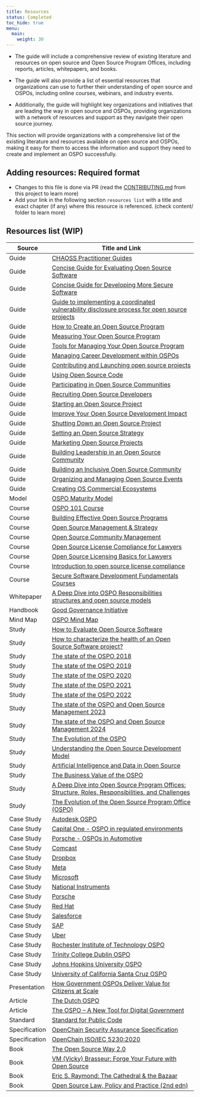```yaml
---
title: Resources
status: Completed
toc_hide: true
menu:
  main:
    weight: 30
---
```


* The guide will include a comprehensive review of existing literature and resources on open source and Open Source Program Offices, including reports, articles, whitepapers, and books.

* The guide will also provide a list of essential resources that organizations can use to further their understanding of open source and OSPOs, including online courses, webinars, and industry events.

* Additionally, the guide will highlight key organizations and initiatives that are leading the way in open source and OSPOs, providing organizations with a network of resources and support as they navigate their open source journey.

This section will provide organizations with a comprehensive list of the existing literature and resources available on open source and OSPOs, making it easy for them to access the information and support they need to create and implement an OSPO successfully.

## Adding resources: Required format

* Changes to this file is done via PR (read the [CONTRIBUTING.md](../../CONTRIBUTING.md) from this project to learn more)
* Add your link in the following section `resources list` with a title and exact chapter (if any) where this resource is referenced. (check content/ folder to learn more)

## Resources list (WIP)

| Source | Title and Link |
|--------|----------------|
| Guide | [CHAOSS Practitioner Guides](https://chaoss.community/about-chaoss-practitioner-guides/)
| Guide | [Concise Guide for Evaluating Open Source Software](https://github.com/ossf/wg-best-practices-os-developers/blob/main/docs/Concise-Guide-for-Evaluating-Open-Source-Software.md#readme)
| Guide | [Concise Guide for Developing More Secure Software](https://github.com/ossf/wg-best-practices-os-developers/blob/main/docs/Concise-Guide-for-Evaluating-Open-Source-Software.md#readme)
| Guide | [Guide to implementing a coordinated vulnerability disclosure process for open source projects](https://github.com/ossf/oss-vulnerability-guide/blob/main/maintainer-guide.md#readme)
| Guide | [How to Create an Open Source Program](https://todogroup.org/resources/guides/how-to-create-an-open-source-program-office/)
| Guide | [Measuring Your Open Source Program](https://todogroup.org/resources/guides/measuring-your-open-source-programs-success/)
| Guide | [Tools for Managing Your Open Source Program](https://todogroup.org/resources/guides/tools-for-managing-open-source-programs/)
| Guide | [Managing Career Development within OSPOs](https://todogroup.org/resources/guides/managing-career-development-within-ospos/)
| Guide | [Contributing and Launching open source projects](https://todogroup.org/resources/guides/a-guide-to-outbound-open-source-software/)
| Guide | [Using Open Source Code](https://todogroup.org/resources/guides/using-open-source-code/)
| Guide | [Participating in Open Source Communities](https://todogroup.org/resources/guides/participating-in-open-source-communities/)
| Guide | [Recruiting Open Source Developers](https://todogroup.org/resources/guides/recruiting-open-source-developers/)
| Guide | [Starting an Open Source Project](https://todogroup.org/resources/guides/starting-an-open-source-project/)
| Guide | [Improve Your Open Source Development Impact](https://todogroup.org/resources/guides/improve-your-open-source-development-impact/)
| Guide | [Shutting Down an Open Source Project](https://todogroup.org/resources/guides/shutting-down-an-open-source-project/)
| Guide | [Setting an Open Source Strategy](https://todogroup.org/resources/guides/setting-an-open-source-strategy/)
| Guide | [Marketing Open Source Projects](https://todogroup.org/resources/guides/marketing-open-source-projects/)
| Guide | [Building Leadership in an Open Source Community](https://todogroup.org/resources/guides/building-leadership-in-an-open-source-community/)
| Guide | [Building an Inclusive Open Source Community](https://todogroup.org/resources/guides/building-an-inclusive-open-source-community/)
| Guide | [Organizing and Managing Open Source Events](https://todogroup.org/resources/guides/organizing-and-managing-open-source-events/)
| Guide | [Creating OS Commercial Ecosystems](https://todogroup.org/resources/guides/creating-an-open-source-commercial-ecosystem/)
| Model | [OSPO Maturity Model](https://www.linuxfoundation.org/research/the-evolution-of-the-open-source-program-office-ospo)
| Course | [OSPO 101 Course](https://github.com/todogroup/ospo-career-path/)
| Course | [Building Effective Open Source Programs](https://training.linuxfoundation.org/training/building-effective-open-source-programs/)
| Course | [Open Source Management & Strategy](https://training.linuxfoundation.org/training/open-source-management-strategy/)
| Course | [Open Source Community Management](https://training.linuxfoundation.org/training/open-source-community-management/)
| Course | [Open Source License Compliance for Lawyers](https://training.linuxfoundation.org/training/open-source-license-compliance-for-lawyers/)
| Course | [Open Source Licensing Basics for Lawyers](https://training.linuxfoundation.org/training/open-source-licensing-basics-for-lawyers/)
| Course | [Introduction to open source license compliance](https://training.linuxfoundation.org/training/introduction-to-open-source-license-compliance-management-lfc193/)
| Course | [Secure Software Development Fundamentals Courses](https://openssf.org/training/courses/)
| Whitepaper | [A Deep Dive into OSPO Responsibilities structures and open source models](https://www.linuxfoundation.org/tools/a-deep-dive-into-open-source-program-offices/)
| Handbook | [Good Governance Initiative](https://ospo.zone/ggi/)
| Mind Map | [OSPO Mind Map](https://ospomindmap.todogroup.org/)
| Study | [How to Evaluate Open Source Software](https://dwheeler.com/oss_fs_eval.html)
| Study | [How to characterize the health of an Open Source Software project?](https://doi.org/10.1145/3555051.3555067)
| Study | [The state of the OSPO 2018](https://github.com/todogroup/osposurvey)
| Study | [The state of the OSPO 2019](https://github.com/todogroup/osposurvey)
| Study | [The state of the OSPO 2020](https://github.com/todogroup/osposurvey)
| Study | [The state of the OSPO 2021](https://github.com/todogroup/osposurvey)
| Study | [The state of the OSPO 2022](https://github.com/todogroup/osposurvey)
| Study | [The state of the OSPO and Open Source Management 2023](https://www.linuxfoundation.org/research/ospo-2023)
| Study | [The state of the OSPO and Open Source Management 2024](https://www.linuxfoundation.org/research/ospo-2024)
| Study | [The Evolution of the OSPO](https://linuxfoundation.org/tools/the-evolution-of-the-open-source-program-office-ospo/)
| Study | [Understanding the Open Source Development Model](https://derkling.matbug.net/_media/docs:lf_os_dev_model.pdf)
| Study | [Artificial Intelligence and Data in Open Source](https://www.linuxfoundation.org/research/artificial-intelligence-and-data-in-open-source)
| Study | [The Business Value of the OSPO](https://www.linuxfoundation.org/research/business-value-of-ospo)
| Study | [A Deep Dive into Open Source Program Offices: Structure, Roles, Responsibilities, and Challenges](https://www.linuxfoundation.org/research/a-deep-dive-into-open-source-program-offices)
| Study | [The Evolution of the Open Source Program Office (OSPO)](https://www.linuxfoundation.org/research/the-evolution-of-the-open-source-program-office-ospo)
| Case Study | [Autodesk OSPO](https://todogroup.org/resources/case-studies/autodesk/)
| Case Study | [Capital One - OSPO in regulated environments](https://todogroup.org/resources/case-studies/capitalone/)
| Case Study | [Porsche - OSPOs in Automotive](https://todogroup.org/resources/case-studies/porsche/)
| Case Study | [Comcast](https://todogroup.org/resources/case-studies/comcast/)
| Case Study | [Dropbox](https://todogroup.org/resources/case-studies/dropbox/)
| Case Study | [Meta](https://todogroup.org/resources/case-studies/facebook/)
| Case Study | [Microsoft](https://todogroup.org/resources/case-studies/microsoft/)
| Case Study | [National Instruments](https://todogroup.org/resources/case-studies/ni/)
| Case Study | [Porsche](https://todogroup.org/resources/case-studies/porsche/)
| Case Study | [Red Hat](https://todogroup.org/resources/case-studies/redhat/)
| Case Study | [Salesforce](https://todogroup.org/resources/case-studies/salesforce/)
| Case Study | [SAP](https://todogroup.org/resources/case-studies/sap/)
| Case Study | [Uber](https://todogroup.org/resources/case-studies/uber/)
| Case Study | [Rochester Institute of Technology OSPO](https://www.rit.edu/news/rit-creates-openrit-university-wide-initiative-all-things-open)
| Case Study | [Trinity College Dublin OSPO](https://ospoplusplus.org/resource/trinity-college-dublin-ospo/)
| Case Study | [Johns Hopkins University OSPO](https://ospoplusplus.org/resource/johns-hopkins-university-ospo/)
| Case Study | [University of California Santa Cruz OSPO](https://ospoplusplus.org/resource/ospo-uc-santa-cruz/)
| Presentation | [How Government OSPOs Deliver Value for Citizens at Scale](https://youtu.be/uX1ULoGR6lg)
| Article | [The Dutch OSPO](https://joinup.ec.europa.eu/collection/open-source-observatory-osor/news/dutch-digitalisation-minister-announces-ospo-creation)
| Article | [The OSPO – A New Tool for Digital Government](https://openforumeurope.org/publications/the-ospo-a-new-tool-for-digital-government/)
| Standard | [Standard for Public Code](https://standard.publiccode.net/)
| Specification | [OpenChain Security Assurance Specification](https://www.openchainproject.org/security-assurance)
| Specification | [OpenChain ISO/IEC 5230:2020](https://www.openchainproject.org/license-compliance)
| Book | [The Open Source Way 2.0](https://www.theopensourceway.org/the_open_source_way-guidebook-2.0.html)
| Book | [VM (Vicky) Brasseur: Forge Your Future with Open Source](https://www.oreilly.com/library/view/forge-your-future/9781680506389/f_0000.xhtml)
| Book | [Eric S. Raymond: The Cathedral & the Bazaar](https://www.oreilly.com/library/view/the-cathedral/0596001088/)
| Book | [Open Source Law, Policy and Practice (2nd edn)](https://academic.oup.com/book/44727)
